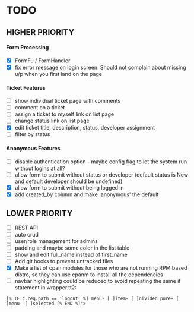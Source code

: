# TODO

## HIGHER PRIORITY
#### Form Processing
- [x] FormFu / FormHandler
- [x] fix error message on login screen. Should not complain about missing u/p when you first land on the page
#### Ticket Features
- [ ] show individual ticket page with comments
- [ ] comment on a ticket
- [ ] assign a ticket to myself link on list page
- [ ] change status link on list page
- [x] edit ticket title, description, status, developer assignment
- [ ] filter by status
#### Anonymous Features
- [ ] disable authentication option - maybe config flag to let the system run without logins at all?
- [ ] allow form to submit without status or developer (default status is New and default developer should be undefined)
- [x] allow form to submit without being logged in
- [x] add created_by column and make 'anonymous' the default

## LOWER PRIORITY
- [ ] REST API
- [ ] auto crud
- [ ] user/role management for admins
- [ ] padding and maybe some color in the list table
- [ ] show and edit full_name instead of first_name
- [ ] Add git hooks to prevent untracked files
- [x] Make a list of cpan modules for those who are not running RPM based distro, so they can use cpanm to install all the dependencies
- [ ] navbar highlighting could be reduced to avoid repeating the same if statement in wrapper.tt2:
```
[% IF c.req.path == 'logout' %] menu- [ ]item- [ ]divided pure- [ ]menu- [ ]selected [% END %]">
```
